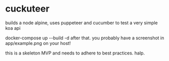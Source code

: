# cuckuteer



builds a node alpine, uses puppeteer and cucumber to test a very simple koa api

docker-compose up --build -d
after that. you probably have a screenshot in app/example.png on your host!



this is a skeleton MVP and needs to adhere to best practices. halp.
